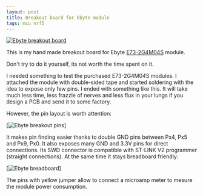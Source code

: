 ```yaml
---
layout: post
title: Breakout board for Ebyte module
tags: mcu nrf5
---
```


[![Ebyte breakout board]({{site.baseur}}/images/mcu/ebyte/ebyte-breakout.jpg)]({{site.baseur}}/2018/04/19/ebyte_breakout_board.html)

This is my hand made breakout board for Ebyte [E73-2G4M04S](http://www.cdebyte.com/en/product-view-news.aspx?id=243) module. 

<!--more-->

Don't try to do it yourself, its not worth the time spent on it.

I needed something to test the purchased E73-2G4M04S modules. I attached the module with double-sided tape and started soldering with the idea to expose only few pins. I ended with something like this. It will take much less time, less frazzle of nerves and less flux in your lungs if you design a PCB and send it to some factory.

However, the pin layout is worth attention:

[![Ebyte breakout pins]({{site.baseur}}/images/mcu/ebyte/ebyte-bpins.jpg)]

It makes pin finding easier thanks to double GND pins between Px4, Px5 and Px9, Px0. It also exposes many GND and 3.3V pins for direct connections. Its SWD connector is compatible with ST-LINK V2 programmer (straight connections). At the same time it stays breadboard friendly:

[![Ebyte breadboard]({{site.baseur}}/images/mcu/ebyte/ebyte-breadboard.jpg)]

The pins with yellow jumper allow to connect a microamp meter to mesure the module power consumption. 
